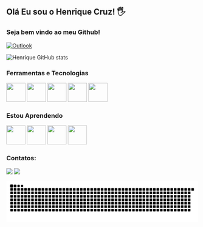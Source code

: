 ## Olá Eu sou o Henrique Cruz! 🖐️
### Seja bem vindo ao meu Github! 

[![Outlook](https://img.shields.io/badge/Microsoft_Outlook-0078D4?style=for-the-badge&logo=microsoft-outlook&logoColor=white)](henriquehsc@outlook.com)


![Henrique GitHub stats](https://github-readme-stats.vercel.app/api?username=rickhsc&show_icons=true&theme=tokyonight)

### Ferramentas e Tecnologias

<div>
<img src="https://cdn.jsdelivr.net/gh/devicons/devicon/icons/git/git-original.svg" width="50" height="50"/> <img src="https://cdn.jsdelivr.net/gh/devicons/devicon/icons/github/github-original.svg" width="50" height="50"/> <img src="https://cdn.jsdelivr.net/gh/devicons/devicon/icons/html5/html5-original.svg" width="50" height="50"/> <img src="https://cdn.jsdelivr.net/gh/devicons/devicon/icons/css3/css3-original.svg" width="50" height="50"/> <img src="https://cdn.jsdelivr.net/gh/devicons/devicon/icons/javascript/javascript-original.svg" width="50" height="50"/>
</div>

### Estou Aprendendo

<div>
<img src="https://cdn.jsdelivr.net/gh/devicons/devicon/icons/java/java-original.svg" width="50" height="50"/> <img src="https://cdn.jsdelivr.net/gh/devicons/devicon/icons/angularjs/angularjs-original.svg" width="50" height="50"/> <img src="https://cdn.jsdelivr.net/gh/devicons/devicon/icons/linux/linux-original.svg" width="50" height="50"/> <img src="https://cdn.jsdelivr.net/gh/devicons/devicon/icons/nodejs/nodejs-original.svg" width="50" height="50"/>
</div>

### Contatos:

<div>
<a href = "mailto:henriquehsc@outlook.com"><img src="https://img.shields.io/badge/Microsoft_Outlook-0078D4?style=for-the-badge&logo=microsoft-outlook&logoColor=white"></a>
<a href="https://www.linkedin.com/in/henrique-s-cruz" target="_blank"><img src="https://img.shields.io/badge/-LinkedIn-%230077B5?style=for-the-badge&logo=linkedin&logoColor=white" target="_blank"></a>   
</div>

![Snake animation](https://github.com/rickhsc/rickhsc/blob/output/github-contribution-grid-snake.svg)
